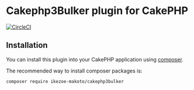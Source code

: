 # Cakephp3Bulker plugin for CakePHP

[![CircleCI](https://circleci.com/gh/IkezoeMakoto/Cakephp3Bulker/tree/master.svg?style=svg)](https://circleci.com/gh/IkezoeMakoto/Cakephp3Bulker/tree/master)

## Installation

You can install this plugin into your CakePHP application using [composer](http://getcomposer.org).

The recommended way to install composer packages is:

```
composer require ikezoe-makoto/cakephp3bulker
```
